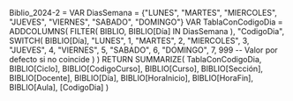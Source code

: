 Biblio_2024-2 = 
VAR DiasSemana = {"LUNES", "MARTES", "MIERCOLES", "JUEVES", "VIERNES", "SABADO", "DOMINGO"}
VAR TablaConCodigoDia =
    ADDCOLUMNS(
        FILTER(
            BIBLIO,
            BIBLIO[Día] IN DiasSemana
        ),
        "CodigoDia", 
        SWITCH(
            BIBLIO[Día],
            "LUNES", 1,
            "MARTES", 2,
            "MIERCOLES", 3,
            "JUEVES", 4,
            "VIERNES", 5,
            "SABADO", 6,
            "DOMINGO", 7,
            999 -- Valor por defecto si no coincide
        )
    )
RETURN
    SUMMARIZE(
        TablaConCodigoDia,
        BIBLIO[Ciclo],
        BIBLIO[CodigoCurso],
        BIBLIO[Curso],
        BIBLIO[Sección],
        BIBLIO[Docente],
        BIBLIO[Día],
        BIBLIO[HoraInicio],
        BIBLIO[HoraFin],
        BIBLIO[Aula],
        [CodigoDia]
    )